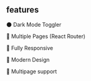 ## features

🌑 Dark Mode Toggler

📖 Multiple Pages (React Router)

📱 Fully Responsive

🎨 Modern Design

📄 Multipage support
